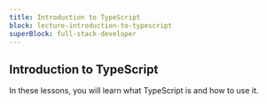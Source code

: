 ```yaml
---
title: Introduction to TypeScript
block: lecture-introduction-to-typescript
superBlock: full-stack-developer
---
```


## Introduction to TypeScript

In these lessons, you will learn what TypeScript is and how to use it.
